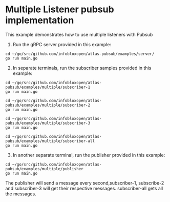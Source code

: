 # Multiple Listener pubsub implementation
This example demonstrates how to use multiple listeners with Pubsub

1. Run the gRPC server provided in this example:
```
cd ~/go/src/github.com/infobloxopen/atlas-pubsub/examples/server/
go run main.go
```
2. In separate terminals, run the subscriber samples provided in this example:
```
cd ~/go/src/github.com/infobloxopen/atlas-pubsub/examples/multiple/subscriber-1
go run main.go

cd ~/go/src/github.com/infobloxopen/atlas-pubsub/examples/multiple/subscriber-2
go run main.go

cd ~/go/src/github.com/infobloxopen/atlas-pubsub/examples/multiple/subscriber-3
go run main.go

cd ~/go/src/github.com/infobloxopen/atlas-pubsub/examples/multiple/subscriber-all
go run main.go
```

3. In another separate terminal, run the publisher provided in this example:
```
cd ~/go/src/github.com/infobloxopen/atlas-pubsub/examples/multiple/publisher
go run main.go
```
The publisher will send a message every second,subscriber-1, subscribe-2 and subscriber-3 will get their respective messages. subscriber-all gets all the messages.
